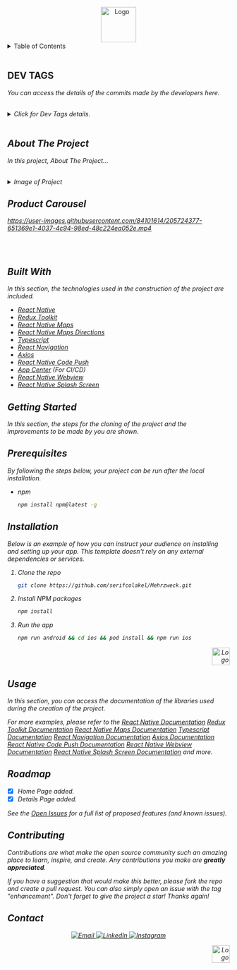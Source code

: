 <!-- PROJECT LOGO -->
<br />
<div align="center">
  <a href="https://github.com/serifcolakel">
    <img src="https://i.hizliresim.com/a27dhrh.jpg" alt="Logo" width="80" height="80">
  </a>
</div>

<!-- TABLE OF CONTENTS -->
<details>
  <summary>Table of Contents</summary>
  <ol>
    <li>
      <a href="#about-the-project">About The Project</a>
      <ul>
        <li><a href="#built-with">Built With</a></li>
      </ul>
    </li>
    <li>
      <a href="#getting-started">Getting Started</a>
      <ul>
        <li><a href="#prerequisites">Prerequisites</a></li>
        <li><a href="#installation">Installation</a></li>
      </ul>
    </li>
    <li><a href="#usage">Usage</a></li>
    <li><a href="#roadmap">Roadmap</a></li>
    <li><a href="#contributing">Contributing</a></li>
    <li><a href="#contact">Contact</a></li>
  </ol>
</details>
<br />

## DEV TAGS

<em>You can access the details of the commits made by the developers here.<em>

<br />
<details>
<summary>Click for Dev Tags details.</summary>

| <p style="color: purple;">TAGS</p> | <p style="color: purple">EXPLAIN<p>                                                                                                           |
| ---------------------------------- | --------------------------------------------------------------------------------------------------------------------------------------------- |
| **ADDED**                          | It gives information about newly added Component, package and files.                                                                          |
| **CREATED**                        | It gives information about the Component, package and files created for the first time.                                                       |
| **CHANGED**                        | It gives information about the changed function or method related to the problem or design.                                                   |
| **REMOVED**                        | It gives information about the removed function or method related to the problem or design.                                                   |
| **UPDATED**                        | It gives information about the updated function or method related to the problem or design.                                                   |
| **FIXED**                          | It gives information about the solution of the problem caused by the problem.                                                                 |
| **TODO**                           | It gives information about the planned and encountered problem in the future.                                                                 |
| **TEST**                           | It is a tag created to test whether the functions added during build or for projects working in separate environments can work synchronously. |

</details>
<!-- ABOUT THE PROJECT -->
<br />

## About The Project

In this project, About The Project...

<br />

<details>
  <summary>Image of Project</summary>
  <ol>
    <li>
    <p>Splash Screen</p>
      <div align="center">
        <a href="https://github.com/serifcolakel">
            <img src="https://i.hizliresim.com/a27dhrh.jpg" alt="Logo" width="375px" height="100%">
        </a>
    </div>
    </li>
  </ol>
</details>

## Product Carousel


https://user-images.githubusercontent.com/84101614/205724377-651369e1-4037-4c94-98ed-48c224ea052e.mp4




<br />
<br />

## **Built With**

In this section, the technologies used in the construction of the project are included.

- [React Native](https://reactnative.dev/)
- [Redux Toolkit](https://redux-toolkit.js.org/)
- [React Native Maps](https://npmjs.com/package/react-native-maps)
- [React Native Maps Directions](https://www.npmjs.com/package/react-native-maps-directions)
- [Typescript](https://www.typescriptlang.org/)
- [React Navigation](https://reactnavigation.org/)
- [Axios](https://www.npmjs.com/package/axios)
- [React Native Code Push](https://www.npmjs.com/package/react-native-code-push)
- [App Center](https://appcenter.ms/) (For CI/CD)
- [React Native Webview](https://www.npmjs.com/package/react-native-webview)
- [React Native Splash Screen](https://www.npmjs.com/package/react-native-splash-screen)

<!-- GETTING STARTED -->

## **Getting Started**

In this section, the steps for the cloning of the project and the improvements to be made by you are shown.

## Prerequisites

By following the steps below, your project can be run after the local installation.

- npm
  ```sh
  npm install npm@latest -g
  ```

## **Installation**

_Below is an example of how you can instruct your audience on installing and setting up your app. This template doesn't rely on any external dependencies or services._

1. Clone the repo
   ```sh
   git clone https://github.com/serifcolakel/Mehrzweck.git
   ```
2. Install NPM packages
   ```sh
   npm install
   ```
3. Run the app
   ```sh
   npm run android && cd ios && pod install && npm run ios
   ```

<div align="right">
  <a href="#top">
      <img src="https://i.hizliresim.com/oxq9b8i.png" alt="Logo" width="40px" height="40px">
  </a>
</div>

<!-- USAGE EXAMPLES -->

## **Usage**

In this section, you can access the documentation of the libraries used during the creation of the project.

_For more examples, please refer to the [React Native Documentation](https://reactnative.dev/docs/getting-started) [Redux Toolkit Documentation](https://redux-toolkit.js.org/)
[React Native Maps Documentation](https://www.npmjs.com/package/react-native-maps) [Typescript Documentation](https://www.typescriptlang.org/docs/) [React Navigation Documentation](https://reactnavigation.org/docs/getting-started) [Axios Documentation](https://www.npmjs.com/package/axios) [React Native Code Push Documentation](https://www.npmjs.com/package/react-native-code-push) [React Native Webview Documentation](https://www.npmjs.com/package/react-native-webview) [React Native Splash Screen Documentation](https://www.npmjs.com/package/react-native-splash-screen) and more._

<!-- ROADMAP -->

## **Roadmap**

- [x] Home Page added.
- [x] Details Page added.

See the [Open Issues](https://github.com/serifcolakel/Mehrzweck/issues) for a full list of proposed features (and known issues).

<!-- CONTRIBUTING -->

## **Contributing**

Contributions are what make the open source community such an amazing place to learn, inspire, and create. Any contributions you make are **greatly appreciated**.

If you have a suggestion that would make this better, please fork the repo and create a pull request. You can also simply open an issue with the tag "enhancement".
Don't forget to give the project a star! Thanks again!

<!-- CONTACT -->

## **Contact**

<p align="center">
    <a href="mailto:serifcolakel0@gmail.com">
        <img alt="Email" src="https://img.shields.io/badge/Email-serifcolakel0@gmail.com-green style=flat&logo=gmail">
    </a>
    <a href="https://www.linkedin.com/in/serifcolakel/" target="_blank">
        <img alt="LinkedIn" src="https://img.shields.io/badge/LinkedIn-@serifcolakel-blue?style=flat&logo=linkedin">
    </a>
    <a href="https://www.instagram.com/serifcolakell/">
        <img alt="Instagram" src="https://img.shields.io/badge/Instagram-serifcolakell-red?style=flat-square&logo=instagram">
    </a>
</p>

<div align="right">
  <a href="#top">
      <img src="https://i.hizliresim.com/oxq9b8i.png" alt="Logo" width="40px" height="40px">
  </a>
</div>
